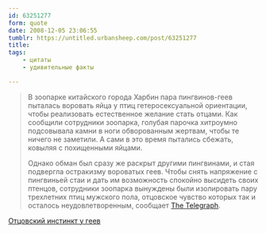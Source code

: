 ```yaml
---
id: 63251277
form: quote
date: 2008-12-05 23:06:55
tumblr: https://untitled.urbansheep.com/post/63251277
title: 
tags:
    - цитаты
    - удивительные факты

---
```


<blockquote>
<p>В зоопарке китайского города Харбин пара пингвинов-геев пыталась воровать яйца у птиц гетеросексуальной ориентации, чтобы реализовать естественное желание стать отцами. Как сообщили сотрудники зоопарка, голубая парочка хитроумно подсовывала камни в ноги обворованным жертвам, чтобы те ничего не заметили. А сами в это время пытались сбежать, ковыляя с похищенными яйцами. </p>

<p>Однако обман был сразу же раскрыт другими пингвинами, и стая подвергла остракизму вороватых геев. Чтобы снять напряжение с пингвиньей стаи и дать им возможность спокойно высидеть своих птенцов, сотрудники зоопарка вынуждены были изолировать пару трехлетних птиц мужского пола, отцовское чувство которых так и осталось неудовлетворенным, сообщает <a href="http://www.telegraph.co.uk/news/newstopics/howaboutthat/3530723/Gay-penguins-steal-eggs-from-straight-couples.html">The Telegraph</a>.</p>
</blockquote>

<a href="http://www.stringer.ru/publication.mhtml?Part=37&amp;PubID=10466">Отцовский инстинкт у геев</a>
